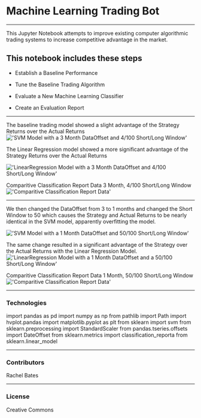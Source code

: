 # Machine Learning Trading Bot

---
This Jupyter Notebook attempts to improve existing computer algorithmic trading systems to increase competitive advantage in the market. 

## This notebook includes these steps

* Establish a Baseline Performance

* Tune the Baseline Trading Algorithm

* Evaluate a New Machine Learning Classifier

* Create an Evaluation Report

---

The baseline trading model showed a slight advantage of the Strategy Returns over the Actual Returns<br>
!['SVM Model with a 3 Month DataOffset and 4/100 Short/Long Window']('Images/SVCreturns_4_100_3m.png')<br>


The Linear Regression model showed a more significant advantage of the Strategy Returns over the Actual Returns<br>

!['LinearRegression Model with a 3 Month DataOffset and 4/100 Short/Long Window']('Images/LR_3m_returns.png')<br>


Comparitive Classification Report Data 3 Month, 4/100 Short/Long Window<br>
!['Comparitive Classification Report Data']('Images/Classification_4_100_3m.png')<br>


---

We then changed the DataOffset from 3 to 1 months and changed the Short Window to 50 which causes the Strategy and Actual Returns to be nearly identical in the SVM model, apparently overfitting the model.<br>

!['SVM Model with a 1 Month DataOffset and 50/100 Short/Long Window']('Images/SVCreturns_50_100_1.png')<br>

The same change resulted in a significant advantage of the Strategy over the Actual Returns with the Linear Regression Model.<br>
!['LinearRegression Model with a 1 Month DataOffset and a 50/100 Short/Long Window']('Images/LR_1m_returns.png')<br>

Comparitive Classification Report Data 1 Month, 50/100 Short/Long Window<br>
!['Comparitive Classification Report Data']('Images/Classification_50_100_1m.png')<br>

---
### Technologies

import pandas as pd
import numpy as np
from pathlib import Path
import hvplot.pandas
import matplotlib.pyplot as plt
from sklearn import svm
from sklearn.preprocessing import StandardScaler
from pandas.tseries.offsets import DateOffset
from sklearn.metrics import classification_reporta
from sklearn.linear_model 

---
### Contributors
Rachel Bates

---
### License
Creative Commons